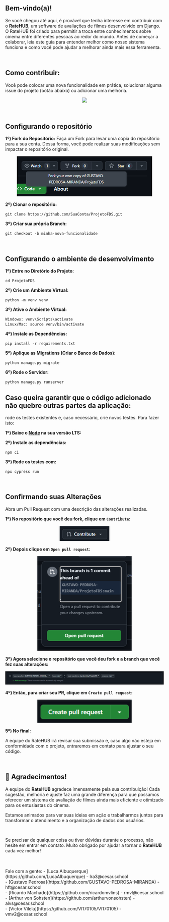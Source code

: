 
## Bem-vindo(a)! 
Se você chegou até aqui, é provável que tenha interesse em contribuir com o **RateHUB**, um software de avaliações de filmes desenvolvido em Django. O RateHUB foi criado para permitir a troca entre conhecimentos sobre cinema entre diferentes pessoas ao redor do mundo. Antes de começar a colaborar, leia este guia para entender melhor como nosso sistema funciona e como você pode ajudar a melhorar ainda mais essa ferramenta.

<br>

## Como contribuir:
Você pode colocar uma nova funcionalidade em prática, solucionar alguma issue do projeto (botão abaixo) ou adicionar uma melhoria.
<br>
<p align="center">
  <a href="https://github.com/GUSTAVO-PEDROSA-MIRANDA/ProjetoFDS/issues">
    <img src="https://img.shields.io/badge/Ver issues-7f1d1d?style=for-the-badge&logoColor=white"/>
  </a>
</p>

<br>

## Configurando o repositório

<strong>1º) Fork do Repositório:</strong> Faça um Fork para levar uma cópia do repositório para a sua conta.  Dessa forma, você pode realizar suas modificações sem impactar o repositório original. 
<br>
<p align="center">
  <img src="Aplicativo/static/imagens/contributing1.png">
</p>

<strong>2º) Clonar o repositório:</strong> 
```
git clone https://github.com/SuaConta/ProjetoFDS.git
```

<strong>3º) Criar sua própria Branch:</strong> 
```
git checkout -b minha-nova-funcionalidade
```

<br>

## Configurando o ambiente de desenvolvimento

<strong>1º) Entre no Diretório do Projeto:</strong>
```
cd ProjetoFDS
```

<strong>2º) Crie um Ambiente Virtual:</strong>
```
python -m venv venv
```

<strong>3º) Ative o Ambiente Virtual:</strong>
```
Windows: venv\Scripts\activate
Linux/Mac: source venv/bin/activate
```

<strong>4º) Instale as Dependências:</strong>
```
pip install -r requirements.txt
```

<strong>5º) Aplique as Migrations (Criar o Banco de Dados):</strong>
```
python manage.py migrate
```

<strong>6º) Rode o Servidor:</strong>
```
python manage.py runserver
```

## Caso queira garantir que o código adicionado não quebre outras partes da aplicação:
rode os testes existentes e, caso necessário, crie novos testes. Para fazer isto:

<strong>1º) Baixe o <a href="https://nodejs.org/en" target="_blank">Node</a> na sua versão LTS:</strong>

<strong>2º) Instale as dependências:</strong>
```
npm ci
```

<strong>3º) Rode os testes com:</strong>
```
npx cypress run
```

<br>

## Confirmando suas Alterações
Abra um Pull Request com uma descrição das alterações realizadas.

<strong>1º) No repositório que você deu fork, clique em ```Contribute```:</strong>

<p align="center">
  <img src="Aplicativo/static/imagens/contributing2.png">
</p>

<strong>2º) Depois clique em ```Open pull request```:</strong>

<p align="center">
  <img src="Aplicativo/static/imagens/contributing3.png" width="300">
</p>

<strong>3º) Agora selecione o repositório que você deu fork e a branch que você fez suas alterações:</strong>

<p align="center">
  <img src="Aplicativo/static/imagens/contributing4.png">
</p>

<strong>4º) Então, para criar seu PR, clique em ```Create pull request```:</strong>

<p align="center">
  <img src="Aplicativo/static/imagens/contributing5.png" width="300">
</p>

<strong>5º) No final:</strong>

<p>A equipe do RateHUB irá revisar sua submissão e, caso algo não esteja em conformidade com o projeto, entraremos em contato para ajustar o seu código.</p>

<br>

## 🙏 Agradecimentos!

A equipe do **RateHUB** agradece imensamente pela sua contribuição! Cada sugestão, melhoria e ajuste faz uma grande diferença para que possamos oferecer um sistema de avaliação de filmes ainda mais eficiente e otimizado para os entusiastas do cinema.

Estamos animados para ver suas ideias em ação e trabalharmos juntos para transformar o atendimento e a organização de dados dos usuários.

<br>

Se precisar de qualquer coisa ou tiver dúvidas durante o processo, não hesite em entrar em contato. Muito obrigado por ajudar a tornar o **RateHUB** cada vez melhor!

<br>
<br>
Fale com a gente:
- [Luca Albuquerque](https://github.com/LucaAlbuquerque) - lra3@cesar.school
<br>
- [Gustavo Pedrosa](https://github.com/GUSTAVO-PEDROSA-MIRANDA) - hft@cesar.school
<br>
- [Ricardo Machado](https://github.com/ricardomvlins) - rmvl@cesar.school
<br>
- [Arthur von Sohsten](https://github.com/arthurvonsohsten) - alvs@cesar.school
<br>
- [Victor Vilela](https://github.com/VI170105/VI170105) - vmv2@cesar.school
<br>

<br>
